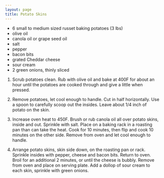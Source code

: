 ```yaml
---
layout: page
title: Potato Skins
---
```


+ 6 small to medium sized russet baking potatoes (3 lbs)
+ olive oil
+ canola oil or grape seed oil
+ salt
+ pepper
+ bacon bits
+ grated Cheddar cheese
+ sour cream
+ 2 green onions, thinly sliced

1. Scrub potatoes clean. Rub with olive oil and bake at 400F for about an hour until the potatoes are cooked through and give a little when pressed.

2. Remove potatoes, let cool enough to handle. Cut in half horizontally. Use a spoon to carefully scoop out the insides. Leave about 1/4 inch of potato on the skin.

3. Increase oven heat to 450F. Brush or rub canola oil all over potato skins, inside and out. Sprinkle with salt. Place on a baking rack in a roasting pan than can take the heat. Cook for 10 minutes, then flip and cook 10 minutes on the other side. Remove from oven and let cool enough to handle.

4. Arrange potato skins, skin side down, on the roasting pan or rack. Sprinkle insides with pepper, cheese and bacon bits. Return to oven. Broil for an additional 2 minutes, or until the cheese is bubbly. Remove from oven and place on serving plate. Add a dollop of sour cream to each skin, sprinkle with green onions.
